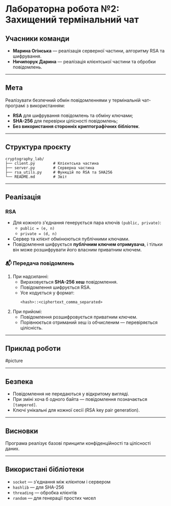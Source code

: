 # Лабораторна робота №2: Захищений термінальний чат

## Учасники команди
- **Марина Огінська** — реалізація серверної частини, алгоритму RSA та шифрування.
- **Ничипорук Дарина** — реалізація клієнтської частини та обробки повідомлень.

---

## Мета
Реалізувати безпечний обмін повідомленнями у термінальній чат-програмі з використанням:
- **RSA** для шифрування повідомлень та обміну ключами;
- **SHA-256** для перевірки цілісності повідомлень;
- **Без використання сторонніх криптографічних бібліотек**.

---

## Структура проєкту
```
cryptography_lab/
├── client.py        # Клієнтська частина
├── server.py        # Серверна частина
├── rsa_utils.py     # Функцій по RSA та SHA256
└── README.md        # Звіт
```
---

## Реалізація

### RSA
- Для кожного з'єднання генерується пара ключів `(public, private)`:
  - `public = (e, n)`
  - `private = (d, n)`
- Сервер та клієнт обмінюються публічними ключами.
- Повідомлення шифрується **публічним ключем отримувача**, і тільки він може розшифрувати його власним приватним ключем.

### 📬 Передача повідомлень
1. При надсиланні:
   - Вираховується **SHA-256 хеш** повідомлення.
   - Повідомлення шифрується RSA.
   - Усе кодується у формат:
     ```
     <hash>::<ciphertext_comma_separated>
     ```
2. При прийомі:
   - Повідомлення розшифровується приватним ключем.
   - Порівнюється отриманий хеш із обчисленим — перевіряється цілісність.

---

## Приклад роботи
#picture

---

## Безпека
- Повідомлення не передаються у відкритому вигляді.
- При зміні хоча б одного байта — повідомлення позначається `[tampered]`.
- Ключі унікальні для кожної сесії (RSA key pair generation).

---

## Висновки
Програма реалізує базові принципи конфіденційності та цілісності даних.

---

## Використані бібліотеки
- `socket` — з'єднання між клієнтом і сервером
- `hashlib` — для SHA-256
- `threading` — обробка клієнтів
- `random` — для генерації простих чисел

